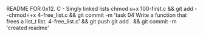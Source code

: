 README FOR 0x12. C - Singly linked lists
chmod u+x 100-first.c && git add --chmod=+x 4-free_list.c && git commit -m 'task 04 Write a function that frees a list_t list. 4-free_list.c' && git push
git add . && git commit -m 'created readme'